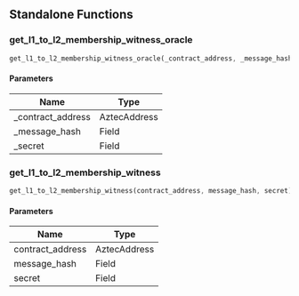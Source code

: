 ## Standalone Functions

### get_l1_to_l2_membership_witness_oracle

```rust
get_l1_to_l2_membership_witness_oracle(_contract_address, _message_hash, _secret);
```

#### Parameters
| Name | Type |
| --- | --- |
| _contract_address | AztecAddress |
| _message_hash | Field |
| _secret | Field |

### get_l1_to_l2_membership_witness

```rust
get_l1_to_l2_membership_witness(contract_address, message_hash, secret);
```

#### Parameters
| Name | Type |
| --- | --- |
| contract_address | AztecAddress |
| message_hash | Field |
| secret | Field |

